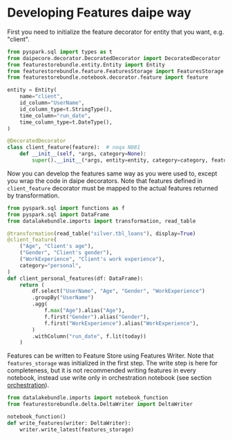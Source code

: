 # Developing Features daipe way

First you need to initialize the feature decorator for entity that you want,
e.g. "client".

```python
from pyspark.sql import types as t
from daipecore.decorator.DecoratedDecorator import DecoratedDecorator
from featurestorebundle.entity.Entity import Entity
from featurestorebundle.feature.FeaturesStorage import FeaturesStorage
from featurestorebundle.notebook.decorator.feature import feature

entity = Entity(
    name="client",
    id_column="UserName",
    id_column_type=t.StringType(),
    time_column="run_date",
    time_column_type=t.DateType(),
)

@DecoratedDecorator
class client_feature(feature):  # noqa N081
    def __init__(self, *args, category=None):
        super().__init__(*args, entity=entity, category=category, features_storage=features_storage)
```

Now you can develop the features same way as you were used to,
except you wrap the code in daipe decorators. Note that features
defined in `client_feature` decorator must be mapped to the actual
features returned by transformation.

```python
from pyspark.sql import functions as f
from pyspark.sql import DataFrame
from datalakebundle.imports import transformation, read_table

@transformation(read_table("silver.tbl_loans"), display=True)
@client_feature(
    ("Age", "Client's age"),
    ("Gender", "Client's gender"),
    ("WorkExperience", "Client's work experience"),
    category="personal",
)
def client_personal_features(df: DataFrame):
    return (
        df.select("UserName", "Age", "Gender", "WorkExperience")
        .groupBy("UserName")
        .agg(
            f.max("Age").alias("Age"),
            f.first("Gender").alias("Gender"),
            f.first("WorkExperience").alias("WorkExperience"),
        )
        .withColumn("run_date", f.lit(today))
    )
```

Features can be written to Feature Store using Features Writer. Note that
`features_storage` was initialized in the first step. The write step is here
for completeness, but it is not recommended writing features in every notebook,
instead use write only in orchestration notebook (see section [orchestration](orchestration.md)).

```python
from datalakebundle.imports import notebook_function
from featurestorebundle.delta.DeltaWriter import DeltaWriter

notebook_function()
def write_features(writer: DeltaWriter):
    writer.write_latest(features_storage)
```
